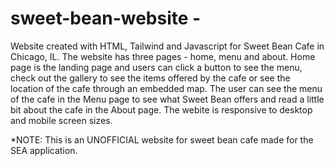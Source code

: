 # sweet-bean-website - 

Website created with HTML, Tailwind and Javascript for Sweet Bean Cafe in Chicago, IL. The website has three pages - home, menu and about. Home page is the landing page and users can click a button to see the menu, check out the gallery to see the items offered by the cafe or see the location of the cafe through an embedded map. The user can see the menu of the cafe in the Menu page to see what Sweet Bean offers and read a little bit about the cafe in the About page. The webite is responsive to desktop and mobile screen sizes.  

*NOTE: This is an UNOFFICIAL website for sweet bean cafe made for the SEA application.
